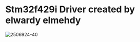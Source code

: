 # Stm32f429i Driver created by elwardy elmehdy

![2506924-40](https://user-images.githubusercontent.com/57374612/129757955-2f7e5bfd-969f-4378-9cfe-2b6213e5c8b7.jpg)
